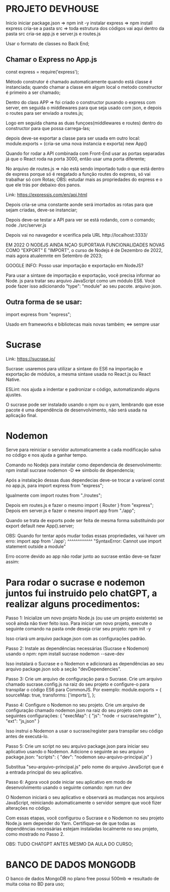 PROJETO DEVHOUSE
====================

Inicio 
iniciar package.json => npm init -y
instalar express => npm install express
cria-se a pasta src => toda estrutura dos códigos vai aqui
dentro da pasta src cria-se app.js e server.js e routes.js


Usar o formato de classes no Back End;

Chamar o Express no App.js
----------------------------
const express = require('express');

Método construtor é chamado automaticamente quando está classe é instanciada; quando chamar a classe em algum local o metodo constructor é primeiro a ser chamado;

Dentro do class APP => foi criado o constructor puxando o express com server, em seguida o middlewares para que seja usado com json, e depois o routes para ser enviado a routes.js;

Logo em seguida chama as duas funçoes(middlewares e routes) dentro do constructor para que possa carrega-las;

depois deve-se exportar a classe para ser usada em outro local:
module.exports = (cria-se uma nova instancia e exporta) new App()

Quando for rodar a API combinada com Front-End usar as portas separadas já que o React roda na porta 3000, então usar uma porta diferente;

No arquivo de routes.js => não está sendo importado tudo o que está dentro de express porque só é resgatado a função routes do express, só vai trabalhar só com Rotas;
OBS: estudar mais as propriedades do express e o que ele trás por debaixo dos panos.

Link:
https://expressjs.com/en/api.html

Depois cria-se uma constante aonde será imortados as rotas para que sejam criadas, deve-se instanciar;

Depois deve-se testar a API para ver se está rodando, com o comando;
node ./src/server.js

Depois vai no navagedor e vcerifica pela URL
http://localhost:3333/

EM 2022 O NODEJS AINDA NÇAO SUPORTAVA FUNCIONALIDADES NOVAS COMO "EXPORT" E "IMPORT", o curso de Nodejs é de Dezembro de 2022, mais agora atualemnte em Setembro de 2023;

GOOGLE INFO:
Posso usar importação e exportação em NodeJS? 

Para usar a sintaxe de importação e exportação, você precisa informar ao Node. js para tratar seu arquivo JavaScript como um módulo ES6. Você pode fazer isso adicionando "type": "module" ao seu pacote. arquivo json.

Outra forma de se usar:
--------------------------
import express from "express";

Usado em frameworks e bibliotecas mais novas também; <=> sempre usar

Sucrase
==========
Link:
https://sucrase.io/

Sucrase: usaremos para utilizar a sintaxe do ES6 na importação e exportação de módulos, a mesma sintaxe usada no React.js ou React Native.

ESLint: nos ajuda a indentar e padronizar o código, automatizando alguns ajustes.

O sucrase pode ser instalado usando o npm ou o yarn, lembrando que esse pacote é uma dependência de desenvolvimento, não será usada na aplicação final.

Nodemon
==========
Serve para reiniciar o servidor automaticamente a cada modificação salva no código e nos ajuda a ganhar tempo.

Comando no Nodejs para instalar como dependencia de desenvolvimento:
npm install sucrase nodemon -D <=> simbolo de dependencia;

Após a instalação dessas duas dependecias deve-se trocar a variavel const no app.js, para import express from "express";

Igualmente com import routes from "./routes";

Depois em routes.js e fazer o mesmo import { Router } from "express";
Depois em server.js e fazer o mesmo import app from "./app";

Quando se trata de exports pode ser feita de mesma forma substituindo por export default new App().server;

OBS: Quando for tentar após mudar todas essas propriedades, vai haver um erro:
import app from './app';
^^^^^^^^^^^^
"SyntaxError: Cannot use import statement outside a module"

Erro ocorre devido ao app não rodar junto ao sucrase então deve-se fazer assim:


Para rodar o sucrase e nodemon juntos fui instruido pelo chatGPT, a realizar alguns procedimentos:
======================================================================================================
Passo 1: Inicialize um novo projeto Node.js (ou use um projeto existente) se você ainda não tiver feito isso. Para iniciar um novo projeto, execute o seguinte comando na pasta onde deseja criar seu projeto:
npm init -y

Isso criará um arquivo package.json com as configurações padrão.

Passo 2: Instale as dependências necessárias (Sucrase e Nodemon) usando o npm:
npm install sucrase nodemon --save-dev

Isso instalará o Sucrase e o Nodemon e adicionará as dependências ao seu arquivo package.json sob a seção "devDependencies".

Passo 3: Crie um arquivo de configuração para o Sucrase. Crie um arquivo chamado sucrase.config.js na raiz do seu projeto e configure-o para transpilar o código ES6 para CommonJS. Por exemplo:
module.exports = {
  sourceMap: true,
  transforms: ['imports'],
};

Passo 4: Configure o Nodemon no seu projeto. Crie um arquivo de configuração chamado nodemon.json na raiz do seu projeto com as seguintes configurações:
{
  "execMap": {
    "js": "node -r sucrase/register"
  },
  "ext": "js,json"
}

Isso instrui o Nodemon a usar o sucrase/register para transpilar seu código antes de executá-lo.

Passo 5: Crie um script no seu arquivo package.json para iniciar seu aplicativo usando o Nodemon. Adicione o seguinte ao seu arquivo package.json:
"scripts": {
  "dev": "nodemon seu-arquivo-principal.js"
}

Substitua "seu-arquivo-principal.js" pelo nome do arquivo JavaScript que é a entrada principal do seu aplicativo.

Passo 6: Agora você pode iniciar seu aplicativo em modo de desenvolvimento usando o seguinte comando:
npm run dev

O Nodemon iniciará o seu aplicativo e observará as mudanças nos arquivos JavaScript, reiniciando automaticamente o servidor sempre que você fizer alterações no código.

Com essas etapas, você configurou o Sucrase e o Nodemon no seu projeto Node.js sem depender do Yarn. Certifique-se de que todas as dependências necessárias estejam instaladas localmente no seu projeto, como mostrado no Passo 2.

OBS: TUDO CHATGPT ANTES MESMO DA AULA DO CURSO;

BANCO DE DADOS MONGODB
========================
O banco de dados MongoDB no plano free possui 500mb => resultado de muita coisa no BD para uso;

